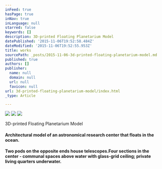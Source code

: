 ```yaml
---
inFeed: true
hasPage: true
inNav: true
inLanguage: null
starred: false
keywords: []
description: 3D-printed Floating Planetarium Model
datePublished: '2015-11-06T19:52:58.484Z'
dateModified: '2015-11-06T19:52:55.953Z'
title: works
sourcePath: _posts/2015-11-06-3d-printed-floating-planetarium-model.md
published: true
authors: []
publisher:
  name: null
  domain: null
  url: null
  favicon: null
url: 3d-printed-floating-planetarium-model/index.html
_type: Article

---
```

![](https://the-grid-user-content.s3-us-west-2.amazonaws.com/da5a572a-22e0-44eb-9a0d-76c7619d5e5a.jpg)
![](https://the-grid-user-content.s3-us-west-2.amazonaws.com/5696fdc1-2e05-420f-9bbd-29dd802a30cf.jpg)
![](https://the-grid-user-content.s3-us-west-2.amazonaws.com/a9a6e5b2-ef42-4def-977c-afee1d6a0feb.jpg)

3D-printed Floating Planetarium Model

#### Architectural model of an astronomical research center that floats in the ocean.

#### Two pods on the opposite ends house telescopes.Four sections in the center - communal spaces above water with glass-grid ceiling; private living quarters underwater.